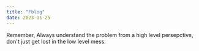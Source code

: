 ```yaml
---
title: "Fblog"
date: 2023-11-25
---
```



Remember,
Always understand the problem from a high level persepctive, don't just get lost in the low level mess.
